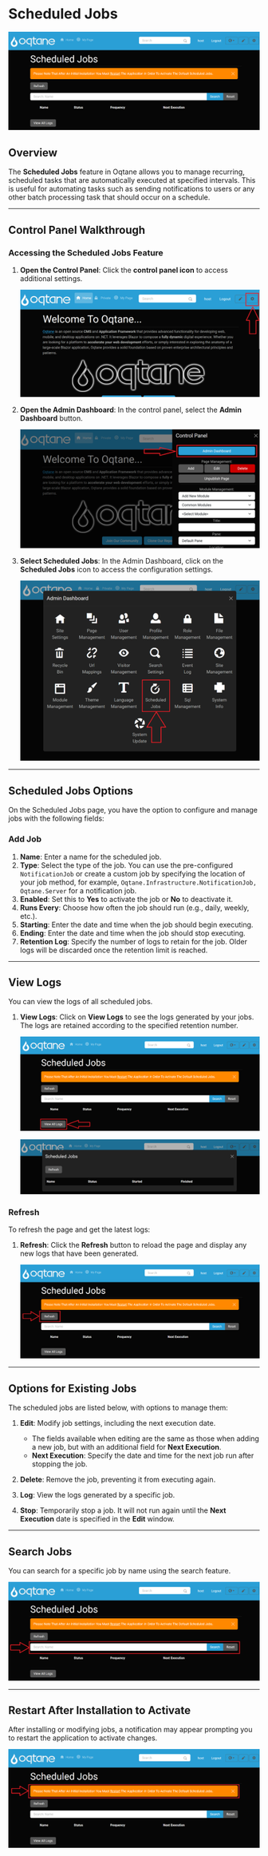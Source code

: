 # Scheduled Jobs

![Scheduled Jobs](./assets/scheduled-jobs.png)

## Overview

The **Scheduled Jobs** feature in Oqtane allows you to manage recurring, scheduled tasks that are automatically executed at specified intervals. This is useful for automating tasks such as sending notifications to users or any other batch processing task that should occur on a schedule.

---


## Control Panel Walkthrough

### Accessing the Scheduled Jobs Feature

1. **Open the Control Panel**: Click the **control panel icon** to access additional settings.

   ![Control Panel Icon](./assets/control-panel-button.png)

2. **Open the Admin Dashboard**: In the control panel, select the **Admin Dashboard** button.

   ![Open Admin Dashboard](./assets/control-panel-admin-dashboard-button.png)

3. **Select Scheduled Jobs**: In the Admin Dashboard, click on the **Scheduled Jobs** icon to access the configuration settings.

   ![Admin Dashboard Scheduled Jobs](./assets/admin-dashboard-scheduled-jobs.png)

---

## Scheduled Jobs Options

On the Scheduled Jobs page, you have the option to configure and manage jobs with the following fields:

### Add Job

1. **Name**: Enter a name for the scheduled job.
2. **Type**: Select the type of the job. You can use the pre-configured `NotificationJob` or create a custom job by specifying the location of your job method, for example, `Oqtane.Infrastructure.NotificationJob, Oqtane.Server` for a notification job.
3. **Enabled**: Set this to **Yes** to activate the job or **No** to deactivate it.
4. **Runs Every**: Choose how often the job should run (e.g., daily, weekly, etc.).
5. **Starting**: Enter the date and time when the job should begin executing.
6. **Ending**: Enter the date and time when the job should stop executing.
7. **Retention Log**: Specify the number of logs to retain for the job. Older logs will be discarded once the retention limit is reached.

---

## View Logs

You can view the logs of all scheduled jobs.

1. **View Logs**: Click on **View Logs** to see the logs generated by your jobs. The logs are retained according to the specified retention number.

   ![Scheduled Jobs View All Logs Button](./assets/scheduled-jobs-view-all-logs-button.png)

   ![Scheduled Jobs View All Logs](./assets/scheduled-jobs-view-all-logs.png)

### Refresh

To refresh the page and get the latest logs:

1. **Refresh**: Click the **Refresh** button to reload the page and display any new logs that have been generated.

   ![Scheduled Jobs Refresh Button](./assets/scheduled-jobs-refresh-button.png)

---

## Options for Existing Jobs

The scheduled jobs are listed below, with options to manage them:

1. **Edit**: Modify job settings, including the next execution date.
   - The fields available when editing are the same as those when adding a new job, but with an additional field for **Next Execution**.
   - **Next Execution**: Specify the date and time for the next job run after stopping the job.

2. **Delete**: Remove the job, preventing it from executing again.

3. **Log**: View the logs generated by a specific job.

4. **Stop**: Temporarily stop a job. It will not run again until the **Next Execution** date is specified in the **Edit** window.

---

## Search Jobs

You can search for a specific job by name using the search feature.

![Scheduled Jobs Search](./assets/scheduled-jobs-search.png)

---

## Restart After Installation to Activate

After installing or modifying jobs, a notification may appear prompting you to restart the application to activate changes.

![Scheduled Jobs Restart Notification Message](./assets/scheduled-jobs-restart.png)

